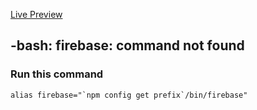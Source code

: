 [Live Preview](https://local-shop-a7b0a.web.app)

## -bash: firebase: command not found

### Run this command

`` alias firebase="`npm config get prefix`/bin/firebase" ``
